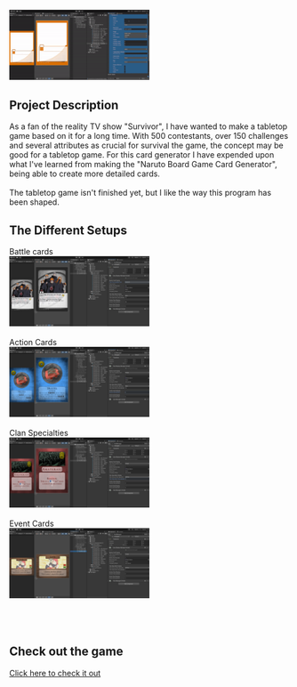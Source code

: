 <img src="https://github.com/Bsktrrl/Bsktrrl.github.io/blob/main/images/NarutoCardGenerator/Create.gif" width="50%"/><br>

## Project Description
As a fan of the reality TV show "Survivor", I have wanted to make a tabletop game based on it for a long time. With 500 contestants, over 150 challenges and several attributes as crucial for survival the game, the concept may be good for a tabletop game. 
For this card generator I have expended upon what I've learned from making the "Naruto Board Game Card Generator", being able to create more detailed cards.
<br>
<br>
The tabletop game isn't finished yet, but I like the way this program has been shaped.

## The Different Setups
Battle cards<br>
<img src="https://github.com/Bsktrrl/Bsktrrl.github.io/blob/main/images/NarutoCardGenerator/BattleCards.jpg" width="50%"/><br><br>
Action Cards<br>
<img src="https://github.com/Bsktrrl/Bsktrrl.github.io/blob/main/images/NarutoCardGenerator/Action Cards.jpg" width="50%"/><br><br>
Clan Specialties<br>
<img src="https://github.com/Bsktrrl/Bsktrrl.github.io/blob/main/images/NarutoCardGenerator/ClanSpecialty.jpg" width="50%"/><br><br>
Event Cards<br>
<img src="https://github.com/Bsktrrl/Bsktrrl.github.io/blob/main/images/NarutoCardGenerator/EventCards.jpg" width="50%"/><br><br>
<br>
<br>
## Check out the game
[Click here to check it out](https://bsktrrl.github.io/5thGreatNinjaWar.html)
